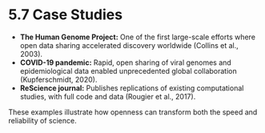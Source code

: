 # 5.7 Case Studies

- **The Human Genome Project:** One of the first large-scale efforts where open data sharing accelerated discovery worldwide (Collins et al., 2003).
- **COVID-19 pandemic:** Rapid, open sharing of viral genomes and epidemiological data enabled unprecedented global collaboration (Kupferschmidt, 2020).
- **ReScience journal:** Publishes replications of existing computational studies, with full code and data (Rougier et al., 2017).

These examples illustrate how openness can transform both the speed and reliability of science.
